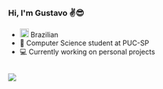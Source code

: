 ### Hi, I'm Gustavo ✌😎

- <img height="18em" src="https://em-content.zobj.net/thumbs/160/apple/354/flag-brazil_1f1e7-1f1f7.png"/> Brazilian
- 💾 Computer Science student at PUC-SP
- 💻 Currently working on personal projects

##

<div>
  <a href="https://www.linkedin.com/in/gugascaglione/" target="_blank"><img src="https://img.shields.io/badge/LinkedIn-0077B5?style=for-the-badge&logo=linkedin&logoColor=white" target="_blank"></a>
</div>  
